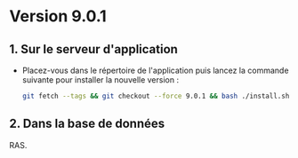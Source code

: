 # Version 9.0.1

## 1. Sur le serveur d'application

- Placez-vous dans le répertoire de l'application puis lancez la commande suivante
  pour installer la nouvelle version :

  ```bash
  git fetch --tags && git checkout --force 9.0.1 && bash ./install.sh
  ```

## 2. Dans la base de données

RAS.
